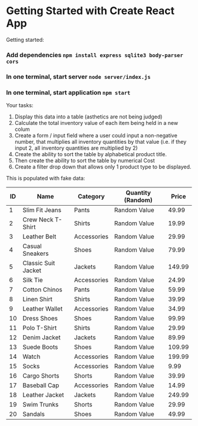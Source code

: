 # Getting Started with Create React App


Getting started: 

### Add dependencies `npm install express sqlite3 body-parser cors`
### In one terminal, start server `node server/index.js`
### In one terminal, start application `npm start`

Your tasks: 
1. Display this data into a table (asthetics are not being judged)
2. Calculate the total inventory value of each item being held in a new colum
3. Create a form / input field where a user could input a non-negative number, that multiplies all inventory quantities by that value (i.e. if they input 2, all inventory quantities are multiplied by 2)
4. Create the ability to sort the table by alphabetical product title.
5. Then create the ability to sort the table by numerical Cost
6. Create a filter drop down that allows only 1 product type to be displayed. 


This is populated with fake data: 

| ID | Name               | Category     | Quantity (Random) | Price   |
|----|--------------------|--------------|-------------------|---------|
| 1  | Slim Fit Jeans     | Pants        | Random Value      | 49.99   |
| 2  | Crew Neck T-Shirt  | Shirts       | Random Value      | 19.99   |
| 3  | Leather Belt       | Accessories  | Random Value      | 29.99   |
| 4  | Casual Sneakers    | Shoes        | Random Value      | 79.99   |
| 5  | Classic Suit Jacket| Jackets      | Random Value      | 149.99  |
| 6  | Silk Tie           | Accessories  | Random Value      | 24.99   |
| 7  | Cotton Chinos      | Pants        | Random Value      | 59.99   |
| 8  | Linen Shirt        | Shirts       | Random Value      | 39.99   |
| 9  | Leather Wallet     | Accessories  | Random Value      | 34.99   |
| 10 | Dress Shoes        | Shoes        | Random Value      | 99.99   |
| 11 | Polo T-Shirt       | Shirts       | Random Value      | 29.99   |
| 12 | Denim Jacket       | Jackets      | Random Value      | 89.99   |
| 13 | Suede Boots        | Shoes        | Random Value      | 109.99  |
| 14 | Watch              | Accessories  | Random Value      | 199.99  |
| 15 | Socks              | Accessories  | Random Value      | 9.99    |
| 16 | Cargo Shorts       | Shorts       | Random Value      | 39.99   |
| 17 | Baseball Cap       | Accessories  | Random Value      | 14.99   |
| 18 | Leather Jacket     | Jackets      | Random Value      | 249.99  |
| 19 | Swim Trunks        | Shorts       | Random Value      | 29.99   |
| 20 | Sandals            | Shoes        | Random Value      | 49.99   |



